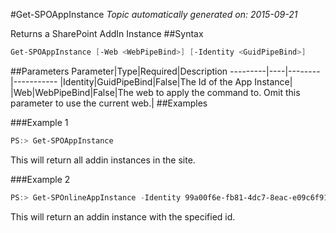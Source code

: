 #Get-SPOAppInstance
*Topic automatically generated on: 2015-09-21*

Returns a SharePoint AddIn Instance
##Syntax
```powershell
Get-SPOAppInstance [-Web <WebPipeBind>] [-Identity <GuidPipeBind>]
```


##Parameters
Parameter|Type|Required|Description
---------|----|--------|-----------
|Identity|GuidPipeBind|False|The Id of the App Instance|
|Web|WebPipeBind|False|The web to apply the command to. Omit this parameter to use the current web.|
##Examples

###Example 1
```powershell
PS:> Get-SPOAppInstance
```
This will return all addin instances in the site.
 

###Example 2
```powershell
PS:> Get-SPOnlineAppInstance -Identity 99a00f6e-fb81-4dc7-8eac-e09c6f9132fe
```
This will return an addin instance with the specified id.
    

